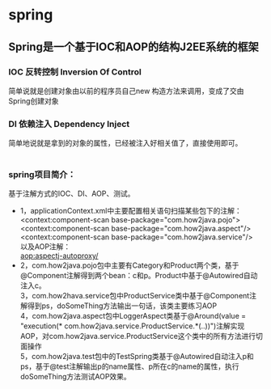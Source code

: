 # spring
## Spring是一个基于IOC和AOP的结构J2EE系统的框架
### IOC 反转控制 Inversion Of Control<br>
简单说就是创建对象由以前的程序员自己new 构造方法来调用，变成了交由Spring创建对象<br>
### DI 依赖注入 Dependency Inject<br>
简单地说就是拿到的对象的属性，已经被注入好相关值了，直接使用即可。<br>
<br>
### spring项目简介：<br>
基于注解方式的IOC、DI、AOP、测试。<br>
* 1，applicationContext.xml中主要配置相关语句扫描某些包下的注解：<br>
<context:component-scan base-package="com.how2java.pojo"><br>
<context:component-scan base-package="com.how2java.aspect"/><br>
<context:component-scan base-package="com.how2java.service"/><br>
以及AOP注解：<br>
<aop:aspectj-autoproxy/> <br>
* 2，com.how2java.pojo包中主要有Category和Product两个类，基于@Component注解得到两个bean：c和p。Product中基于@Autowired自动注入c。<br>
3，com.how2hava.service包中ProductService类中基于@Component注解得到ps，doSomeThing方法输出一句话，该类主要练习AOP<br>
4，com.how2java.aspect包中LoggerAspect类基于@Around(value = "execution(* com.how2java.service.ProductService.*(..))")注解实现AOP，对com.how2java.service.ProductService这个类中的所有方法进行切面操作 <br>
5，com.how2java.test包中的TestSpring类基于@Autowired自动注入p和ps，基于@test注解输出p的name属性、p所在c的name的属性，执行doSomeThing方法测试AOP效果。
